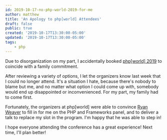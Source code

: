 ```yaml
---
id: 2019-10-17-no-php-world-2019-for-me
author: matthew
title: 'An Apology to php[world] Attendees'
draft: false
public: true
created: '2019-10-17T13:30:00-05:00'
updated: '2019-10-17T13:30:00-05:00'
tags:
    - php
---
```


Due to disorganization on my part, I accidentally booked [php[world] 2019](https://world.phparch.com)
to coincide with a family commitment.

<!--- EXTENDED -->

After reviewing a variety of options, I let the organizers know last week that I
could no longer attend. It's a situation I hate, because there's nobody to blame
but me, and no matter what option I could come up with, somebody would end up
disappointed or inconvenienced. For my part, my family had to come first.

Fortunately, the organizers at php[world] were able to convince [Ryan Weaver](https://twitter.com/weaverryan)
to fill in for me on the PHP and Frameworks panel, and to deliver a talk to
replace my slot in the program. I'm happy that he was able to step in!

I hope everyone attending the conference has a great experience! Next time, I'll
plan better!
